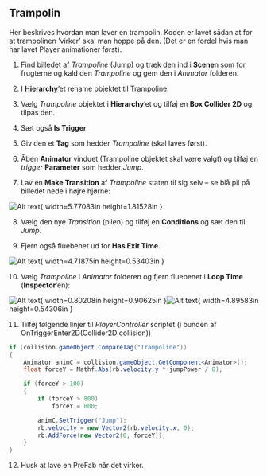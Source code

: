 ## Trampolin

Her beskrives hvordan man laver en trampolin. Koden er lavet sådan at
for at trampolinen ’virker’ skal man hoppe på den. (Det er en fordel
hvis man har lavet Player animationer først).

1.  Find billedet af *Trampoline* (Jump) og træk den ind i **Scene**n
    som for frugterne og kald den *Trampoline* og gem den i *Animator*
    folderen.

2.  I **Hierarchy**’et rename objektet til Trampoline.

3.  Vælg *Trampoline* objektet i **Hierarchy**’et og tilføj en **Box
    Collider 2D** og tilpas den.

4.  Sæt også **Is Trigger**

5.  Giv den et **Tag** som hedder *Trampoline* (skal laves først).

6.  Åben **Animator** vinduet (Trampoline objektet skal være valgt) og
    tilføj en *trigger* **Parameter** som hedder *Jump*.

7.  Lav en **Make Transition** af *Trampoline* staten til sig selv – se
    blå pil på billedet nede i højre hjørne:

![Alt text](media/image47.png){ width=5.77083in height=1.81528in }

8.  Vælg den nye *Transition* (pilen) og tilføj en **Conditions** og sæt
    den til *Jump*.

9.  Fjern også fluebenet ud for **Has Exit Time**.

![Alt text](media/image48.png){ width=4.71875in height=0.53403in }

10. Vælg *Trampoline* i *Animator* folderen og fjern fluebenet i **Loop
    Time** (**Inspector**’en):

![Alt text](media/image49.png){ width=0.80208in height=0.90625in }![Alt text](media/image50.png){ width=4.89583in height=0.54306in }

11. Tilføj følgende linjer til *PlayerController* scriptet (i bunden af
    OnTriggerEnter2D(Collider2D collision))

```csharp
if (collision.gameObject.CompareTag("Trampoline"))
{
    Animator animC = collision.gameObject.GetComponent<Animator>();
    float forceY = Mathf.Abs(rb.velocity.y * jumpPower / 8);

    if (forceY > 100)
    {
        if (forceY > 800)
            forceY = 800;

        animC.SetTrigger("Jump");
        rb.velocity = new Vector2(rb.velocity.x, 0);
        rb.AddForce(new Vector2(0, forceY));
    }
}
```

12. Husk at lave en PreFab når det virker.
